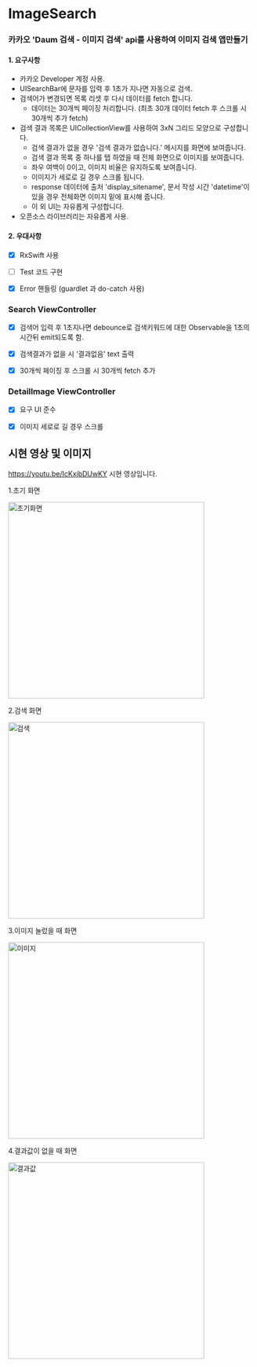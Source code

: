 # ImageSearch


### 카카오 'Daum 검색 - 이미지 검색' api를 사용하여 이미지 검색 앱만들기


#### 1. 요구사항
* 카카오 Developer 계정 사용.
* UISearchBar에 문자를 입력 후 1초가 지나면 자동으로 검색.
* 검색어가 변경되면 목록 리셋 후 다시 데이터를 fetch 합니다.
  - 데이터는 30개씩 페이징 처리합니다. (최초 30개 데이터 fetch 후 스크롤 시 30개씩 추가 fetch)
* 검색 결과 목록은 UICollectionView를 사용하여 3xN 그리드 모양으로 구성합니다.
  - 검색 결과가 없을 경우 '검색 결과가 없습니다.' 메시지를 화면에 보여줍니다.
  - 검색 결과 목록 중 하나를 탭 하였을 때 전체 화면으로 이미지를 보여줍니다. 
  - 좌우 여백이 0이고, 이미지 비율은 유지하도록 보여줍니다.
  - 이미지가 세로로 길 경우 스크롤 됩니다.
  - response 데이터에 출처 'display_sitename', 문서 작성 시간 'datetime'이 있을 경우 전체화면 이미지 밑에 표시해 줍니다.
  - 이 외 UI는 자유롭게 구성합니다.
* 오픈소스 라이브러리는 자유롭게 사용.


#### 2. 우대사항
- [x] RxSwift 사용
- [ ] Test 코드 구현
- [x] Error 핸들링 (guardlet 과 do-catch 사용)



### Search ViewController 
- [x] 검색어 입력 후 1초지나면 debounce로 검색키워드에 대한 Observable을 1초의 시간뒤 emit되도록 함.
- [x] 검색결과가 없을 시 '결과없음' text 출력 
- [x] 30개씩 페이징 후 스크롤 시 30개씩 fetch 추가



### DetailImage ViewController
- [x] 요구 UI 준수
- [x] 이미지 세로로 길 경우 스크롤



## 시현 영상 및 이미지

https://youtu.be/IcKxjbDUwKY 시현 영상입니다.


1.초기 화면




<img width="400" alt="초기화면" src="https://user-images.githubusercontent.com/37135479/108620367-24a64380-746f-11eb-90d6-ac85ee3a6a92.png">







2.검색 화면




<img width="400" alt="검색" src="https://user-images.githubusercontent.com/37135479/108620369-2839ca80-746f-11eb-974a-5e630ef441a9.png">







3.이미지 눌렀을 때 화면



<img width="400" alt="이미지" src="https://user-images.githubusercontent.com/37135479/108620374-2b34bb00-746f-11eb-9acc-fd3b77e12f79.png">







4.결과값이 없을 때 화면



<img width="400" alt="결과값" src="https://user-images.githubusercontent.com/37135479/108620379-2e2fab80-746f-11eb-84ec-fe8f2f8d0b77.png">
